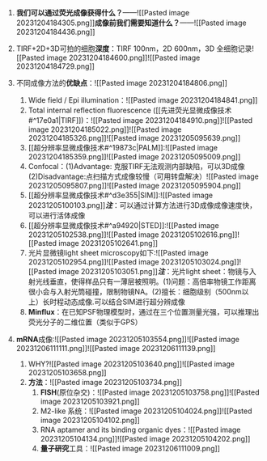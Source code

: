 1. **我们可以通过荧光成像获得什么？**——![[Pasted image 20231204184305.png]]**成像前我们需要知道什么？**——![[Pasted image 20231204184436.png]]
2. TIRF+2D+3D可拍的细胞**深度**：TIRF 100nm，2D 600nm，3D 全细胞记录![[Pasted image 20231204184600.png]]![[Pasted image 20231204184729.png]]
3. 不同成像方法的**优缺点**：![[Pasted image 20231204184806.png]]
	1. Wide field / Epi illumination：![[Pasted image 20231204184841.png]]
	2. Total internal reflection fluorescence ([[先进荧光显微成像技术#^17e0a1|TIRF]])：![[Pasted image 20231204184910.png]]![[Pasted image 20231204185022.png]]![[Pasted image 20231204185326.png]]![[Pasted image 20231205095639.png]]
	3. [[超分辨率显微成像技术#^19873c|PALM]]:![[Pasted image 20231204185359.png]]![[Pasted image 20231205095009.png]]
	4. Confocal：(1)Advantage: 克服TIRF无法观测内部缺陷，可以3D成像 (2)Disadvantage:点扫描方式成像较慢（可用转盘解决）![[Pasted image 20231205095807.png]]![[Pasted image 20231205095904.png]]
	5. [[超分辨率显微成像技术#^d3e355|SIM]]:![[Pasted image 20231205100103.png]]***注***：可以通过计算方法进行3D成像成像速度快，可以进行活体成像
	6. [[超分辨率显微成像技术#^a94920|STED]]:![[Pasted image 20231205102538.png]]![[Pasted image 20231205102616.png]]![[Pasted image 20231205102641.png]]
	7. 光片显微镜light sheet microscopy如下:![[Pasted image 20231205102954.png]]![[Pasted image 20231205103024.png]]![[Pasted image 20231205103051.png]]***注***：光片light sheet：物镜与入射光线垂直，使得样品只有一薄层被照明。(1)问题：高倍率物镜工作距离很小会与入射光筒碰撞，限制物镜NA。(2)擅长：细胞级别（500nm以上）长时程动态成像.可以结合SIM进行超分辨成像
	8.  **Minflux**：在已知PSF物理模型时，通过在三个位置测量光强，可以推理出荧光分子的二维位置（类似于GPS）

4. **mRNA**成像:![[Pasted image 20231205103554.png]]![[Pasted image 20231206111111.png]]![[Pasted image 20231206111139.png]]
	1. WHY?![[Pasted image 20231205103640.png]]![[Pasted image 20231205103658.png]]
	2. **方法**：![[Pasted image 20231205103734.png]]
		1. **FISH**(原位杂交)：![[Pasted image 20231205103758.png]]![[Pasted image 20231205103921.png]]
		2. M2-like 系统：![[Pasted image 20231205104024.png]]![[Pasted image 20231205104102.png]]
		3. RNA aptamer and its binding organic dyes：![[Pasted image 20231205104134.png]]![[Pasted image 20231205104202.png]]
		4. **量子研究**工具：![[Pasted image 20231206111009.png]]